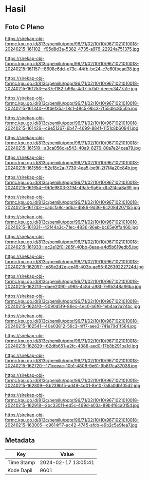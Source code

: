 # Hasil

## Foto C Plano

https://sirekap-obj-formc.kpu.go.id/813c/pemilu/pdpr/96/71/02/10/10/9671021010018-20240215-161102--f95d8d3a-5382-4735-a976-22924a751375.jpg

https://sirekap-obj-formc.kpu.go.id/813c/pemilu/pdpr/96/71/02/10/10/9671021010018-20240215-161157--8608c6dd-e73c-44fb-bc24-c7c60fbcad38.jpg

https://sirekap-obj-formc.kpu.go.id/813c/pemilu/pdpr/96/71/02/10/10/9671021010018-20240215-161253--a37ef182-b96a-4a17-b7b0-deeec3477a1e.jpg

https://sirekap-obj-formc.kpu.go.id/813c/pemilu/pdpr/96/71/02/10/10/9671021010018-20240215-161340--0f4ef35a-18c1-48c5-9bc3-7f55d9c8550a.jpg

https://sirekap-obj-formc.kpu.go.id/813c/pemilu/pdpr/96/71/02/10/10/9671021010018-20240215-161426--c9e51267-6b47-4699-884f-1151c8b60941.jpg

https://sirekap-obj-formc.kpu.go.id/813c/pemilu/pdpr/96/71/02/10/10/9671021010018-20240215-161510--a3ca056c-a543-40a9-8276-80a7e24cea79.jpg

https://sirekap-obj-formc.kpu.go.id/813c/pemilu/pdpr/96/71/02/10/10/9671021010018-20240215-161556--52e18c2a-7730-4ea5-be9f-2f7f4a20c84b.jpg

https://sirekap-obj-formc.kpu.go.id/813c/pemilu/pdpr/96/71/02/10/10/9671021010018-20240215-161654--9b1e9803-3194-49a5-9a6b-dfa2f4ca8a69.jpg

https://sirekap-obj-formc.kpu.go.id/813c/pemilu/pdpr/96/71/02/10/10/9671021010018-20240215-161743--cabcfa8c-adba-4b86-9d36-6c2084207155.jpg

https://sirekap-obj-formc.kpu.go.id/813c/pemilu/pdpr/96/71/02/10/10/9671021010018-20240215-161831--42f44a3c-71ec-4836-96eb-bc65e0ffa460.jpg

https://sirekap-obj-formc.kpu.go.id/813c/pemilu/pdpr/96/71/02/10/10/9671021010018-20240215-161933--ac2e12f0-285f-40bb-8eae-a4d5b619edb5.jpg

https://sirekap-obj-formc.kpu.go.id/813c/pemilu/pdpr/96/71/02/10/10/9671021010018-20240215-162057--e89e2d2e-ce45-403b-ae55-82639222724d.jpg

https://sirekap-obj-formc.kpu.go.id/813c/pemilu/pdpr/96/71/02/10/10/9671021010018-20240215-162213--daee2090-c965-4c8d-a98f-7e9b348a66ba.jpg

https://sirekap-obj-formc.kpu.go.id/813c/pemilu/pdpr/96/71/02/10/10/9671021010018-20240215-162410--5090d5f9-86ec-4ec0-b6f6-1eb4aa2a24bc.jpg

https://sirekap-obj-formc.kpu.go.id/813c/pemilu/pdpr/96/71/02/10/10/9671021010018-20240215-162541--40e03812-59c3-4ff7-aee3-741a70d1f564.jpg

https://sirekap-obj-formc.kpu.go.id/813c/pemilu/pdpr/96/71/02/10/10/9671021010018-20240215-162629--62dfb651-a2fc-4388-aed0-17b8b291ba1d.jpg

https://sirekap-obj-formc.kpu.go.id/813c/pemilu/pdpr/96/71/02/10/10/9671021010018-20240215-162720--171ceeac-10b1-4808-9e61-9b8f7ca37038.jpg

https://sirekap-obj-formc.kpu.go.id/813c/pemilu/pdpr/96/71/02/10/10/9671021010018-20240215-162809--8b239b15-ad49-4d01-8e10-7a8a0db105d2.jpg

https://sirekap-obj-formc.kpu.go.id/813c/pemilu/pdpr/96/71/02/10/10/9671021010018-20240215-162918--2bc33011-ed5c-469d-a03a-89b4f6ca015d.jpg

https://sirekap-obj-formc.kpu.go.id/813c/pemilu/pdpr/96/71/02/10/10/9671021010018-20240215-163005--c9614f17-ac42-4745-afdb-e9b2c5e9fea7.jpg


## Metadata

| Key        | Value               |
| ---------- | ------------------- |
| Time Stamp | 2024-02-17 13:05:41 |
| Kode Dapil | 9601                |



